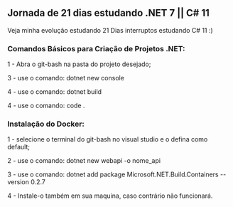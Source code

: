 ## Jornada de 21 dias estudando .NET 7 || C# 11

Veja minha evolução estudando 21 Dias interruptos estudando C# 11 :)

### Comandos Básicos para Criação de Projetos .NET:

1 - Abra o git-bash na pasta do projeto desejado;

3 - use o comando:
	dotnet new console

4 - use o comando:
	dotnet build

4 - use o comando:
	code .


### Instalação do Docker:

1 - selecione o terminal do git-bash no visual studio e o defina como default;

2 - use o comando: 
	dotnet new webapi -o nome_api

3 - use o comando: 
	dotnet add package Microsoft.NET.Build.Containers --version 0.2.7

4 - Instale-o também em sua maquina, caso contrário não funcionará.
